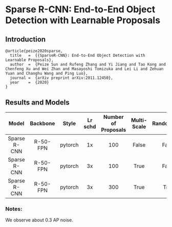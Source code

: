 # Sparse R-CNN: End-to-End Object Detection with Learnable Proposals

## Introduction

```
@article{peize2020sparse,
  title   =  {{SparseR-CNN}: End-to-End Object Detection with Learnable Proposals},
  author  =  {Peize Sun and Rufeng Zhang and Yi Jiang and Tao Kong and Chenfeng Xu and Wei Zhan and Masayoshi Tomizuka and Lei Li and Zehuan Yuan and Changhu Wang and Ping Luo},
  journal =  {arXiv preprint arXiv:2011.12450},
  year    =  {2020}
}
```

## Results and Models

| Model        | Backbone  | Style   | Lr schd | Number of Proposals |Multi-Scale| RandomCrop  | box AP  | Config | Download |
|:------------:|:---------:|:-------:|:-------:|:-------:            |:-------: |:---------:|:------:|:------:|:--------:|
| Sparse R-CNN | R-50-FPN  | pytorch | 1x      |   100               | False     |  False     |  37.9  |         |       |
| Sparse R-CNN | R-50-FPN  | pytorch | 3x      |   100               | True     |   False     |  42.8  |         |       |
| Sparse R-CNN | R-50-FPN  | pytorch | 3x      |   300               | True      |  True      |  45.0  |         |       |

### Notes:
We observe about 0.3 AP noise.
